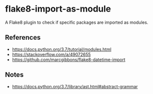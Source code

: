 # flake8-import-as-module

A Flake8 plugin to check if specific packages are imported as modules.

## References

- https://docs.python.org/3.7/tutorial/modules.html
- https://stackoverflow.com/a/49072655
- https://github.com/marcgibbons/flake8-datetime-import

## Notes

- https://docs.python.org/3.7/library/ast.html#abstract-grammar
